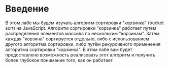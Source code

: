 # Введение

В этом лабе мы будем изучать алгоритм сортировки "корзинка" (bucket sort) на JavaScript. Алгоритм сортировки "корзинка" работает путём распределения элементов массива по нескольким "корзинам". Затем каждая "корзина" сортируется отдельно, либо с использованием другого алгоритма сортировки, либо путём рекурсивного применения алгоритма сортировки "корзинка". В этом лабе вам будет предоставлено возможность реализовать этот алгоритм и получить более глубокое понимание того, как он работает.

